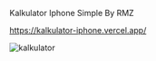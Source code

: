 Kalkulator Iphone Simple By RMZ

https://kalkulator-iphone.vercel.app/


![kalkulator](https://github.com/kazuRW/Kalkulator-Iphone/assets/67783779/10daff75-d101-4cd7-9bd5-8943294ac4cf)
